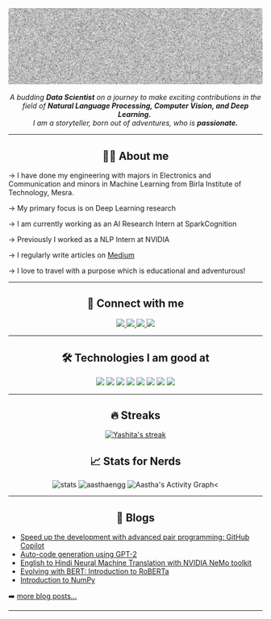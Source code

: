 <p align="center">
  <img src="resources/name.gif" width="1920px"/>
</p>

<p align="center">
  <em>
    A budding <b>Data Scientist</b> on a journey to make exciting contributions in the field of <b>Natural Language Processing, Computer Vision, and Deep Learning.</b>&nbsp;<br>I am a storyteller, born out of adventures, who is <b>passionate.</b>
  </em> 
</p>

---

<!-- <p align="center">
  <img src="https://komarev.com/ghpvc/?username=aasthaengg&label=GitHub%20Views&color=ff69b4&style=for-the-badge">
  <a href="https://twitter.com/intent/follow?original_referer=https%3A%2F%2Fgithub.com%aasthaengg&screen_name=aasthaengg">
    <img src="https://img.shields.io/twitter/follow/tweetsbyaastha?color=1DA1F2&logo=twitter&style=for-the-badge">
  </a>
</p> -->

<h2 align="center"><b>🙋‍♀️ About me</b></h2>

→ I have done my engineering with majors in Electronics and Communication and minors in Machine Learning from Birla Institute of Technology, Mesra. 

→ My primary focus is on Deep Learning research

→ I am currently working as an AI Research Intern at SparkCognition

→ Previously I worked as a NLP Intern at NVIDIA

→ I regularly write articles on [Medium](https://aastha-eng.medium.com/)

→ I love to travel with a purpose which is educational and adventurous!

---

<h2 align="center"><b> 🤝 Connect with me</b></h2>

<p align="center">
  <a href="https://www.linkedin.com/in/aastha-singh-94a9631a1">
    <img src="https://img.shields.io/badge/LinkedIn-0077B5?style=for-the-badge&logo=linkedin&logoColor=white">
  </a>
  <a href="https://aastha-eng.medium.com/">
    <img src="https://img.shields.io/badge/Medium-000000?style=for-the-badge&logo=medium&logoColor=white">
  </a>
  <a href="https://twitter.com/TweetsByAastha">
    <img src="https://img.shields.io/badge/Twitter-1DA1F2?style=for-the-badge&logo=twitter&logoColor=white">
  </a>
  <a href="https://instagram.com/aastha_sk?igshid=YmMyMTA2M2Y=">
    <img src="https://img.shields.io/badge/Instagram-E4405F?style=for-the-badge&logo=instagram&logoColor=white">
  </a>
</p>

 ---

 <h2 align="center"><b>🛠 Technologies I am good at </b></h2>

<p align="center">
  <img src="https://img.shields.io/badge/Python-FFD43B?style=for-the-badge&logo=python&logoColor=darkgreen">
  <img src="https://img.shields.io/badge/PyTorch-EE4C2C?style=for-the-badge&logo=pytorch&logoColor=white">
  <img src="https://img.shields.io/badge/ONNX-005CED?style=for-the-badge&logo=onnx&logoColor=white">
  <img src="https://img.shields.io/badge/CUDA-76B900?style=for-the-badge&logo=nvidia&logoColor=white">
  <img src="https://img.shields.io/badge/TensorRT-76B900?style=for-the-badge&logo=nvidia&logoColor=white">
  <img src="https://img.shields.io/badge/Git-F05032?style=for-the-badge&logo=git&logoColor=white">
  <img src="https://img.shields.io/badge/OpenCV-27338e?style=for-the-badge&logo=OpenCV&logoColor=white">
  <img src="https://img.shields.io/badge/Ubuntu-E95420?&style=for-the-badge&logo=ubuntu&logoColor=white">
</p>

---

<h2 align="center"><b>🔥 Streaks</b></h2>

<!-- GitHub Readme Streak Stats - https://github.com/DenverCoder1/github-readme-streak-stats -->
<p align="center">
  <a href="https://github.com/DenverCoder1/github-readme-streak-stats">
    <img title="🔥 Get streak stats for your profile at git.io/streak-stats" alt="Yashita's streak" src="https://github-readme-streak-stats.herokuapp.com/?user=aasthaengg&theme=monokai-metallian&hide_border=true"/>
  </a>
</p>


<h2 align="center"><b>📈 Stats for Nerds</b></h2>

<p align="center">
<img src="https://github-readme-stats.vercel.app/api?username=aasthaengg&show_icons=true&theme=dracula&layout=compact&title_color=FFFFFF&bg_color=10,c33764,1d2671" alt="stats" height="193x"/>
<img src="https://github-readme-stats.vercel.app/api/top-langs?username=aasthaengg&show_icons=true&locale=en&theme=dracula&layout=compact&title_color=FFFFFF&bg_color=10,c33764,1d2671" alt="aasthaengg" width="410px"/>
<img alt="Aastha's Activity Graph" src="https://activity-graph.herokuapp.com/graph?username=aasthaengg&custom_title=Aastha's%20Contribution%20Graph&bg_color=1F222E&color=F8D866&line=F85D7F&point=FFFFFF&hide_border=true" /><
</p>

---

<h2 align="center"><b>📝 Blogs</b></h2>

<!-- BLOG-POST-LIST:START -->
- [Speed up the development with advanced pair programming: GitHub Copilot](https://medium.com/analytics-vidhya/speed-up-the-development-with-advanced-pair-programming-github-copilot-68eb6d30a993)
- [Auto-code generation using GPT-2](https://medium.com/geekculture/auto-code-generation-using-gpt-2-4e81cb05430)
- [English to Hindi Neural Machine Translation with NVIDIA NeMo toolkit](https://medium.com/@aastha-eng/english-to-hindi-neural-machine-translation-with-nvidia-nemo-toolkit-df11ed854fa1)
- [Evolving with BERT: Introduction to RoBERTa](https://medium.com/analytics-vidhya/evolving-with-bert-introduction-to-roberta-5174ec0e7c82)
- [Introduction to NumPy](https://medium.com/@aastha-eng/introduction-to-numpy-68e3f0ee7206)
<!-- BLOG-POST-LIST:END -->

➡️ [more blog posts...](https://aastha-eng.medium.com/)

---

